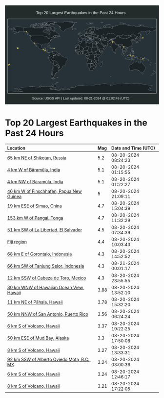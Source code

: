 ![Map](./map.png)

# Top 20 Largest Earthquakes in the Past 24 Hours

| Location | Mag | Date and Time (UTC) |
|:---|:---|:---|
| [65 km NE of Shikotan, Russia](https://earthquake.usgs.gov/earthquakes/eventpage/us7000n83y) | 5.2 | 08-20-2024 08:24:23 |
| [4 km W of Bāramūla, India](https://earthquake.usgs.gov/earthquakes/eventpage/us7000n823) | 5.1 | 08-20-2024 01:15:55 |
| [4 km NW of Bāramūla, India](https://earthquake.usgs.gov/earthquakes/eventpage/us7000n826) | 5.1 | 08-20-2024 01:22:27 |
| [46 km W of Finschhafen, Papua New Guinea](https://earthquake.usgs.gov/earthquakes/eventpage/us7000n8by) | 5 | 08-20-2024 21:09:11 |
| [19 km ESE of Simao, China](https://earthquake.usgs.gov/earthquakes/eventpage/us7000n89f) | 4.7 | 08-20-2024 15:04:39 |
| [153 km W of Pangai, Tonga](https://earthquake.usgs.gov/earthquakes/eventpage/us7000n86i) | 4.7 | 08-20-2024 11:32:29 |
| [51 km SW of La Libertad, El Salvador](https://earthquake.usgs.gov/earthquakes/eventpage/us7000n83h) | 4.5 | 08-20-2024 07:34:39 |
| [Fiji region](https://earthquake.usgs.gov/earthquakes/eventpage/us7000n851) | 4.4 | 08-20-2024 10:03:43 |
| [68 km E of Gorontalo, Indonesia](https://earthquake.usgs.gov/earthquakes/eventpage/us7000n899) | 4.3 | 08-20-2024 14:52:52 |
| [66 km SW of Tanjung Selor, Indonesia](https://earthquake.usgs.gov/earthquakes/eventpage/us7000n8d3) | 4.3 | 08-21-2024 00:01:17 |
| [12 km SSW of Cabeza de Toro, Mexico](https://earthquake.usgs.gov/earthquakes/eventpage/us7000n8cz) | 4.3 | 08-20-2024 23:55:55 |
| [30 km WNW of Hawaiian Ocean View, Hawaii](https://earthquake.usgs.gov/earthquakes/eventpage/hv74413311) | 3.88 | 08-20-2024 13:52:10 |
| [11 km NE of Pāhala, Hawaii](https://earthquake.usgs.gov/earthquakes/eventpage/hv74413611) | 3.78 | 08-20-2024 15:32:20 |
| [50 km NNW of San Antonio, Puerto Rico](https://earthquake.usgs.gov/earthquakes/eventpage/pr2024233000) | 3.56 | 08-20-2024 06:24:24 |
| [6 km S of Volcano, Hawaii](https://earthquake.usgs.gov/earthquakes/eventpage/hv74414281) | 3.37 | 08-20-2024 19:22:25 |
| [50 km ESE of Mud Bay, Alaska](https://earthquake.usgs.gov/earthquakes/eventpage/ak024apmmyun) | 3.3 | 08-20-2024 17:50:08 |
| [8 km S of Volcano, Hawaii](https://earthquake.usgs.gov/earthquakes/eventpage/hv74413246) | 3.27 | 08-20-2024 13:33:31 |
| [92 km SSW of Alberto Oviedo Mota, B.C., MX](https://earthquake.usgs.gov/earthquakes/eventpage/ci40708095) | 3.24 | 08-20-2024 03:00:36 |
| [6 km S of Volcano, Hawaii](https://earthquake.usgs.gov/earthquakes/eventpage/hv74413136) | 3.24 | 08-20-2024 12:46:17 |
| [8 km S of Volcano, Hawaii](https://earthquake.usgs.gov/earthquakes/eventpage/hv74413931) | 3.21 | 08-20-2024 17:22:05 |
